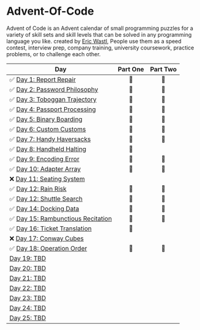 # Advent-Of-Code
Advent of Code is an Advent calendar of small programming puzzles for a variety of skill sets and skill levels that can be solved in any programming language you like.
created by [Eric Wastl](http://was.tl/), People use them as a speed contest, interview prep, company training, university coursework, practice problems, or to challenge each other.

| Day  | Part One | Part Two | 
|---|:---:|:---:|
| ✅ [Day 1: Report Repair](https://github.com/suncoast-software/Advent-Of-Code/tree/master/Advent%20Of%20Code/DayOne)|🎇 | 🎇 |
| ✅ [Day 2: Password Philosophy](https://github.com/suncoast-software/Advent-Of-Code/tree/master/Advent%20Of%20Code/DayTwo)| 🎇 | 🎇 |
| ✅ [Day 3: Toboggan Trajectory](https://github.com/suncoast-software/Advent-Of-Code/tree/master/Advent%20Of%20Code/DayThree)| 🎇 | 🎇 |
| ✅ [Day 4: Passport Processing](https://github.com/suncoast-software/Advent-Of-Code/tree/master/Advent%20Of%20Code/Day4)| 🎇 | 🎇 |
| ✅ [Day 5: Binary Boarding](https://github.com/suncoast-software/Advent-Of-Code/tree/master/Advent%20Of%20Code/Day5)|🎇 | 🎇 |
| ✅ [Day 6: Custom Customs ](https://github.com/suncoast-software/Advent-Of-Code/tree/master/Advent%20Of%20Code/Day6)| 🎇 |🎇 |
| ✅ [Day 7: Handy Haversacks](https://github.com/suncoast-software/Advent-Of-Code/tree/master/Advent%20Of%20Code/Day7)| 🎇 | 🎇 |
| ✅ [Day 8: Handheld Halting](https://github.com/suncoast-software/Advent-Of-Code/tree/master/Advent%20Of%20Code/Day8)| 🎇 | |
| ✅ [Day 9: Encoding Error](https://github.com/suncoast-software/Advent-Of-Code/tree/master/Advent%20Of%20Code/Day9)| 🎇 | 🎇 |
| ✅ [Day 10: Adapter Array](https://github.com/suncoast-software/Advent-Of-Code/tree/master/Advent%20Of%20Code/Day10)| 🎇 | 🎇 |
| ❌ [Day 11: Seating System](https://github.com/suncoast-software/Advent-Of-Code/tree/master/Advent%20Of%20Code/Day11)|  |  |
| ✅ [Day 12: Rain Risk](https://github.com/suncoast-software/Advent-Of-Code/tree/master/Advent%20Of%20Code/Day12)| 🎇 | 🎇 |
| ✅ [Day 12: Shuttle Search](https://github.com/suncoast-software/Advent-Of-Code/tree/master/Advent%20Of%20Code/Day13)| 🎇 | 🎇 |
| ✅ [Day 14: Docking Data](https://github.com/suncoast-software/Advent-Of-Code/tree/master/Advent%20Of%20Code/Day14)| 🎇 | 🎇 |
| ✅ [Day 15: Rambunctious Recitation](https://github.com/suncoast-software/Advent-Of-Code/tree/master/Advent%20Of%20Code/Day15)| 🎇 | 🎇 |
| ✅ [Day 16: Ticket Translation](https://github.com/suncoast-software/Advent-Of-Code/tree/master/Advent%20Of%20Code/Day16)| 🎇 |  |
| ❌ [Day 17: Conway Cubes](https://github.com/suncoast-software/Advent-Of-Code/tree/master/Advent%20Of%20Code/Day17)|  |  |
| ✅ [Day 18: Operation Order](https://github.com/suncoast-software/Advent-Of-Code/tree/master/Advent%20Of%20Code/Day18)| 🎇 | 🎇 |
| [Day 19: TBD]()| | |
| [Day 20: TBD]()| | |
| [Day 21: TBD]()| | |
| [Day 22: TBD]()| | |
| [Day 23: TBD]()| | |
| [Day 24: TBD]()| | |
| [Day 25: TBD]()| | |
